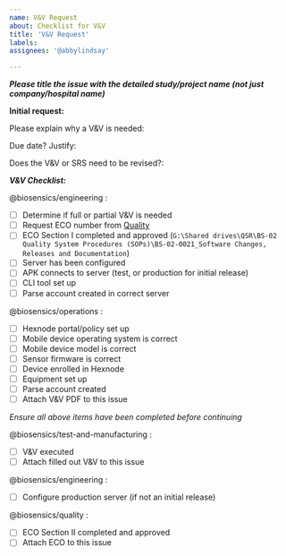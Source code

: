 ```yaml
---
name: V&V Request
about: Checklist for V&V
title: 'V&V Request'
labels: 
assignees: '@abbylindsay'

---
```

***Please title the issue with the detailed study/project name (not just company/hospital name)***

**Initial request:**

Please explain why a V&V is needed:

Due date? Justify:

Does the V&V or SRS need to be revised?:



***V&V Checklist:***

@biosensics/engineering : 
- [ ] Determine if full or partial V&V is needed
- [ ] Request ECO number from [Quality](mailto:quality@biosensics.com)
- [ ] ECO Section I completed and approved (`G:\Shared drives\QSR\BS-02 Quality System Procedures (SOPs)\BS-02-0021_Software Changes, Releases and Documentation`)
- [ ] Server has been configured
- [ ] APK connects to server (test, or production for initial release)
- [ ] CLI tool set up
- [ ] Parse account created in correct server

@biosensics/operations :
- [ ] Hexnode portal/policy set up
- [ ] Mobile device operating system is correct
- [ ] Mobile device model is correct
- [ ] Sensor firmware is correct
- [ ] Device enrolled in Hexnode
- [ ] Equipment set up
- [ ] Parse account created
- [ ] Attach V&V PDF to this issue

*Ensure all above items have been completed before continuing*

@biosensics/test-and-manufacturing :
- [ ] V&V executed
- [ ] Attach filled out V&V to this issue

@biosensics/engineering :
- [ ] Configure production server (if not an initial release)

@biosensics/quality :
- [ ] ECO Section II completed and approved
- [ ] Attach ECO to this issue

